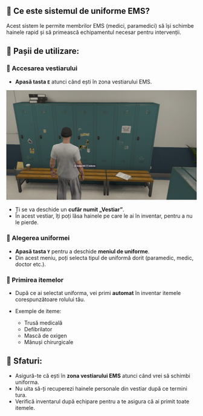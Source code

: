 
## 🧐 Ce este sistemul de uniforme EMS?

Acest sistem le permite membrilor EMS (medici, paramedici) să își schimbe hainele rapid și să primească echipamentul necesar pentru intervenții.



## 👣 Pașii de utilizare:

### 🔑 Accesarea vestiarului

* **Apasă tasta `E`** atunci când ești în zona vestiarului EMS.

![VESTIAR](/public/img/cufar-ems.png)

* Ți se va deschide un **cufăr numit „Vestiar”**.
* În acest vestiar, îți poți lăsa hainele pe care le ai în inventar, pentru a nu le pierde.



### 👔 Alegerea uniformei

* **Apasă tasta `Y`** pentru a deschide **meniul de uniforme**.
* Din acest meniu, poți selecta tipul de uniformă dorit (paramedic, medic, doctor etc.).



### 🫳 Primirea itemelor

* După ce ai selectat uniforma, vei primi **automat** în inventar itemele corespunzătoare rolului tău.

* Exemple de iteme:

  * Trusă medicală
  * Defibrilator
  * Mască de oxigen
  * Mănuși chirurgicale



## 🔎 Sfaturi:

* Asigură-te că ești în **zona vestiarului EMS** atunci când vrei să schimbi uniforma.
* Nu uita să-ți recuperezi hainele personale din vestiar după ce termini tura.
* Verifică inventarul după echipare pentru a te asigura că ai primit toate itemele.
